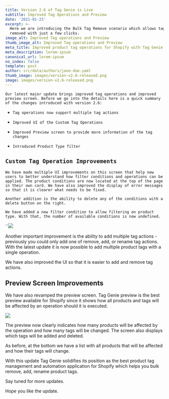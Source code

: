 ```yaml
---
title: Version 2.6 of Tag Genie is Live
subtitle: Improved Tag Operations and Preview
date: '2021-01-23'
excerpt: >-
  Here we are introducing the Bulk Tag Remove scenario which allows tags to be
  removed with just a few clicks.
image_alt: Improved Tag operations and Preview
thumb_image_alt: Improved Tag operations and Preview
meta_title: Improved product tag operations for Shopify with Tag Genie v2.6
meta_description: lorem-ipsum
canonical_url: lorem-ipsum
no_index: false
template: post
author: src/data/authors/jane-doe.yaml
thumb_image: images/version-v2.6-released.png
image: images/version-v2.6-released.png
---
```

`Our latest major update brings improved tag operations and improved preview screen. Before we go into the details here is a quick summary of the changes introduced with version 2.6:`

*   `Tag operations now support multiple tag actions`

*   ` Improved UI of the Custom Tag Operations  `

*   `Improved Preview screen to provide more information of the tag changes`

*   `Introduced Product Type filter`

## `Custom Tag Operation Improvements`

` We have made multiple UI improvements on this screen that help new users to better understand how filter conditions and operations can be applied. The product conditions are now located at the top of the page in their own card. We have also improved the display of error messages so that it is clearer what needs to be fixed.  `

` Another addition is the ability to delete any of the conditions with a delete button on the right.  `

`We have added a new filter condition to allow filtering on product type. With that, the number of available conditions is now undefined.`

``![](https://taggeniemain.blob.core.windows.net/images/version-v2.6-released-operation.png)

Another important improvement is the ability to add multiple tag actions - previously you could only add one of remove, add, or rename tag actions. With the latest update it is now possible to add multiple product tags with a single operation.

We have also improved the UI so that it is easier to add and remove tag actions.

## Preview Screen Improvements

We have also revamped the preview screen. Tag Genie preview is the best preview available for Shopify since it shows how all products and tags will be affected by an operation should it is executed. 

![](https://taggeniemain.blob.core.windows.net/images/version-v2.6-released-preview.png)

The preview now clearly indicates how many products will be affected by the operation and how many tags will be changed. The screen also displays which tags will be added and deleted. 

As before, at the bottom we have a list with all products that will be affected and how their tags will change. 

With this update Tag Genie solidifies its position as the best product tag management and automation application for Shopify which helps you bulk remove, add, rename product tags. 

Say tuned for more updates. 

Hope you like the update. 
